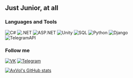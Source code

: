 ## Just Junior, at all

### Languages and Tools
![C#](https://img.shields.io/badge/-Csharp-000000?style=for-the-badge&logo=C#)
![.NET](https://img.shields.io/badge/-.NET-000000?style=for-the-badge&logo=.NET)
![ASP.NET](https://img.shields.io/badge/-ASP.NET_CORE-000000?style=for-the-badge&logo=.NET)
![Unity](https://img.shields.io/badge/-Unity-000000?style=for-the-badge&logo=Unity)
![SQL](https://img.shields.io/badge/-SQL-000000?style=for-the-badge&logo=mysql)
![Python](https://img.shields.io/badge/-Python-000000?style=for-the-badge&logo=python)
![Django](https://img.shields.io/badge/-Django-000000?style=for-the-badge&logo=django)
![TelegramAPI](https://img.shields.io/badge/-TelegramApi-000000?style=for-the-badge&logo=telegram)

### Follow me
[![VK](https://img.shields.io/badge/-VK-000000?style=for-the-badge&logo=vk)](https://vk.com/nikvov4ik)
[![Telegram](https://img.shields.io/badge/-Telegram-000000?style=for-the-badge&logo=telegram)](https://t.me/AxVol69)

[![AxVol's GitHub stats](https://github-readme-stats.vercel.app/api?username=AxVol&show_icons=true&count_private=true)](https://github.com/anuraghazra/github-readme-stats)
